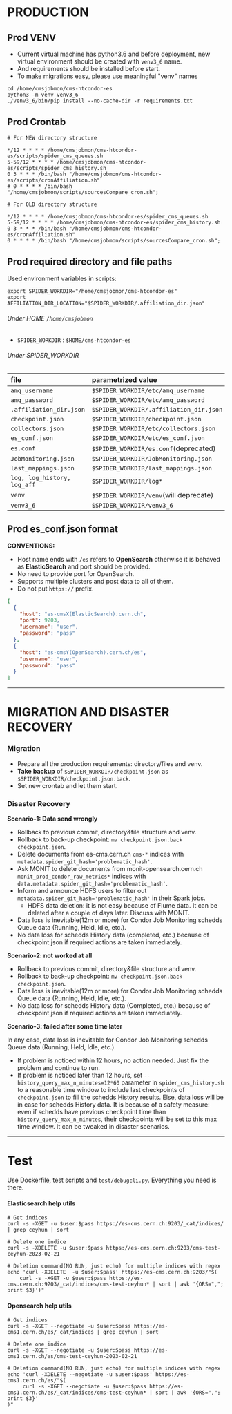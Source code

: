 # PRODUCTION

## Prod VENV

- Current virtual machine has python3.6 and before deployment, new virtual environment should be created with `venv3_6`
  name.
- And requirements should be installed before start.
- To make migrations easy, please use meaningful "venv" names

```
cd /home/cmsjobmon/cms-htcondor-es
python3 -m venv venv3_6
./venv3_6/bin/pip install --no-cache-dir -r requirements.txt
```

## Prod Crontab

```
# For NEW directory structure

*/12 * * * * /home/cmsjobmon/cms-htcondor-es/scripts/spider_cms_queues.sh
5-59/12 * * * * /home/cmsjobmon/cms-htcondor-es/scripts/spider_cms_history.sh
0 3 * * * /bin/bash "/home/cmsjobmon/cms-htcondor-es/scripts/cronAffiliation.sh"
# 0 * * * * /bin/bash "/home/cmsjobmon/scripts/sourcesCompare_cron.sh";
```

```
# For OLD directory structure

*/12 * * * * /home/cmsjobmon/cms-htcondor-es/spider_cms_queues.sh
5-59/12 * * * * /home/cmsjobmon/cms-htcondor-es/spider_cms_history.sh
0 3 * * * /bin/bash "/home/cmsjobmon/cms-htcondor-es/cronAffiliation.sh"
0 * * * * /bin/bash "/home/cmsjobmon/scripts/sourcesCompare_cron.sh";
```

## Prod required directory and file paths

Used environment variables in scripts:

```
export SPIDER_WORKDIR="/home/cmsjobmon/cms-htcondor-es"
export AFFILIATION_DIR_LOCATION="$SPIDER_WORKDIR/.affiliation_dir.json"
```

###### Under HOME `/home/cmsjobmon`

- `SPIDER_WORKDIR`            : `$HOME/cms-htcondor-es`

###### Under SPIDER_WORKDIR

| file                        | parametrized value                      |
|:----------------------------|:----------------------------------------|
| `amq_username`              | `$SPIDER_WORKDIR/etc/amq_username`      |
| `amq_password`              | `$SPIDER_WORKDIR/etc/amq_password`      |
| `.affiliation_dir.json`     | `$SPIDER_WORKDIR/.affiliation_dir.json` |
| `checkpoint.json`           | `$SPIDER_WORKDIR/checkpoint.json`       |
| `collectors.json`           | `$SPIDER_WORKDIR/etc/collectors.json`   |
| `es_conf.json`              | `$SPIDER_WORKDIR/etc/es_conf.json`      |
| `es.conf`                   | `$SPIDER_WORKDIR/es.conf`(deprecated)   |
| `JobMonitoring.json`        | `$SPIDER_WORKDIR/JobMonitoring.json`    |
| `last_mappings.json`        | `$SPIDER_WORKDIR/last_mappings.json`    |
| `log, log_history, log_aff` | `$SPIDER_WORKDIR/log*`                  |
| `venv`                      | `$SPIDER_WORKDIR/venv`(will deprecate)  |
| `venv3_6`                   | `$SPIDER_WORKDIR/venv3_6`               |

## Prod es_conf.json format

**CONVENTIONS:**

- Host name ends with `/es` refers to **OpenSearch** otherwise it is behaved as **ElasticSearch** and port
  should be provided.
- No need to provide port for OpenSearch.
- Supports multiple clusters and post data to all of them.
- Do not put `https://` prefix.

```json
[
  {
    "host": "es-cmsX(ElasticSearch).cern.ch",
    "port": 9203,
    "username": "user",
    "password": "pass"
  },
  {
    "host": "es-cmsY(OpenSearch).cern.ch/es",
    "username": "user",
    "password": "pass"
  }
]
```

---

# MIGRATION AND DISASTER RECOVERY

### Migration

- Prepare all the production requirements: directory/files and venv.
- **Take backup** of `$SPIDER_WORKDIR/checkpoint.json` as `$SPIDER_WORKDIR/checkpoint.json.back`.
- Set new crontab and let them start.

### Disaster Recovery

**Scenario-1: Data send wrongly**

- Rollback to previous commit, directory&file structure and venv.
- Rollback to back-up checkpoint: `mv checkpoint.json.back checkpoint.json`.
- Delete documents from es-cms.cern.ch `cms-*` indices with `metadata.spider_git_hash='problematic_hash'`.
- Ask MONIT to delete documents from monit-opensearch.cern.ch `monit_prod_condor_raw_metrics*` indices
  with `data.metadata.spider_git_hash='problematic_hash'`.
- Inform and announce HDFS users to filter out `metadata.spider_git_hash='problematic_hash'` in their Spark jobs.
    - HDFS data deletion: it is not easy because of Flume data. It can be deleted after a couple of days later. Discuss
      with MONIT.
- Data loss is inevitable(12m or more) for Condor Job Monitoring schedds Queue data (Running, Held, Idle, etc.).
- No data loss for schedds History data (completed, etc.) because of checkpoint.json if required actions are taken
  immediately.

**Scenario-2: not worked at all**

- Rollback to previous commit, directory&file structure and venv.
- Rollback to back-up checkpoint: `mv checkpoint.json.back checkpoint.json`.
- Data loss is inevitable(12m or more) for Condor Job Monitoring schedds Queue data (Running, Held, Idle, etc.).
- No data loss for schedds History data (Completed, etc.) because of checkpoint.json if required actions are taken
  immediately.

**Scenario-3: failed after some time later**

In any case, data loss is inevitable for Condor Job Monitoring schedds Queue data (Running, Held, Idle, etc.)

- If problem is noticed within 12 hours, no action needed. Just fix the problem and continue to run.
- If problem is noticed later than 12 hours, set `--history_query_max_n_minutes=12*60` parameter
  in `spider_cms_history.sh` to a reasonable time window to include last checkpoints of `checkpoint.json` to fill the
  schedds History results. Else, data loss will be in case for schedds History data. It is because of a safety measure:
  even if schedds have previous checkpoint time than `history_query_max_n_minutes`, their checkpoints will be set
  to this max time window. It can be tweaked in disaster scenarios.

---

# Test

Use Dockerfile, test scripts and `test/debugcli.py`. Everything you need is there.

#### Elasticsearch help utils

```
# Get indices
curl -s -XGET -u $user:$pass https://es-cms.cern.ch:9203/_cat/indices/ | grep ceyhun | sort

# Delete one indice
curl -s -XDELETE -u $user:$pass https://es-cms.cern.ch:9203/cms-test-ceyhun-2023-02-21

# Deletion command(NO RUN, just echo) for multiple indices with regex
echo 'curl -XDELETE  -u $user:$pass' https://es-cms.cern.ch:9203/"$(
    curl -s -XGET -u $user:$pass https://es-cms.cern.ch:9203/_cat/indices/cms-test-ceyhun* | sort | awk '{ORS=","; print $3}')"
```

#### Opensearch help utils

```
# Get indices
curl -s -XGET --negotiate -u $user:$pass https://es-cms1.cern.ch/es/_cat/indices | grep ceyhun | sort

# Delete one indice
curl -s -XGET --negotiate -u $user:$pass https://es-cms1.cern.ch/es/cms-test-ceyhun-2023-02-21

# Deletion command(NO RUN, just echo) for multiple indices with regex
echo 'curl -XDELETE --negotiate -u $user:$pass' https://es-cms1.cern.ch/es/"$(
     curl -s -XGET --negotiate -u $user:$pass https://es-cms1.cern.ch/es/_cat/indices/cms-test-ceyhun* | sort | awk '{ORS=","; print $3}'
)"
```

